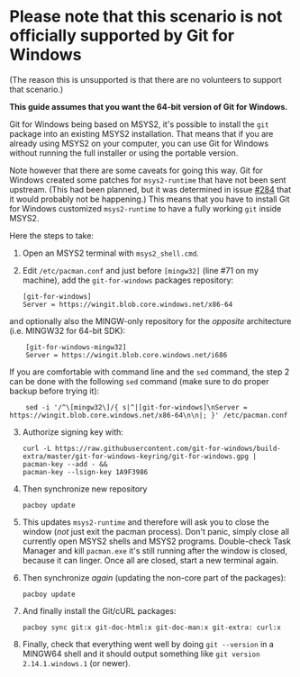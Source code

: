 # **Please note that this scenario is not officially supported by Git for Windows**

(The reason this is unsupported is that there are no volunteers to support that scenario.)

**This guide assumes that you want the 64-bit version of Git for Windows.**

Git for Windows being based on MSYS2, it's possible to install the `git` package into an existing MSYS2 installation. That means that if you are already using MSYS2 on your computer, you can use Git for Windows without running the full installer or using the portable version.

Note however that there are some caveats for going this way. Git for Windows created some patches for `msys2-runtime` that have not been sent upstream. (This had been planned, but it was determined in issue [#284](/git-for-windows/git/issues/284) that it would probably not be happening.) This means that you have to install Git for Windows customized `msys2-runtime` to have a fully working `git` inside MSYS2.

Here the steps to take:

 1. Open an MSYS2 terminal with `msys2_shell.cmd`.
 2. Edit `/etc/pacman.conf` and just before `[mingw32]` (line #71 on my machine), add the `git-for-windows` packages repository:
        
        [git-for-windows]
        Server = https://wingit.blob.core.windows.net/x86-64 

and optionally also the MINGW-only repository for the *opposite* architecture (i.e. MINGW32 for 64-bit SDK):

        [git-for-windows-mingw32]
        Server = https://wingit.blob.core.windows.net/i686

If you are comfortable with command line and the `sed` command, the step 2 can be done with the following `sed` command (make sure to do proper backup before trying it):

        sed -i '/^\[mingw32\]/{ s|^|[git-for-windows]\nServer = https://wingit.blob.core.windows.net/x86-64\n\n|; }' /etc/pacman.conf

 3. Authorize signing key with:

        curl -L https://raw.githubusercontent.com/git-for-windows/build-extra/master/git-for-windows-keyring/git-for-windows.gpg |
        pacman-key --add - &&
        pacman-key --lsign-key 1A9F3986

 4. Then synchronize new repository

        pacboy update

 5. This updates `msys2-runtime` and therefore will ask you to close the window (*not* just exit the pacman process). Don't panic, simply close all currently open MSYS2 shells and MSYS2 programs. Double-check Task Manager and kill `pacman.exe` it's still running after the window is closed, because it can linger. Once all are closed, start a new terminal again.

 6. Then synchronize *again* (updating the non-core part of the packages):

        pacboy update

 7. And finally install the Git/cURL packages:

        pacboy sync git:x git-doc-html:x git-doc-man:x git-extra: curl:x

 8. Finally, check that everything went well by doing `git --version` in a MINGW64 shell and it should output something like `git version 2.14.1.windows.1` (or newer).

